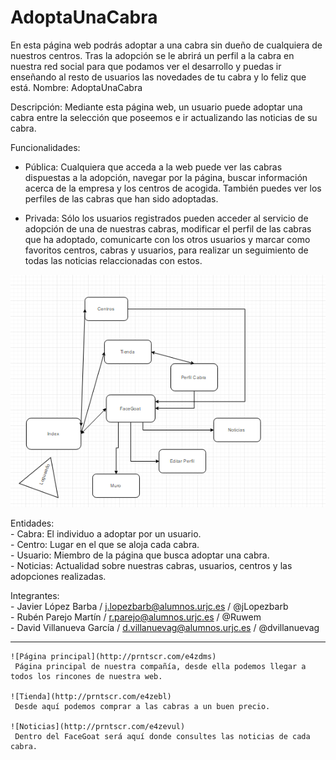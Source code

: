 # AdoptaUnaCabra
En esta página web podrás adoptar a una cabra sin dueño de cualquiera de nuestros centros. Tras la adopción se le abrirá un perfil a la cabra en nuestra red social para que podamos ver el desarrollo y puedas ir enseñando al resto de usuarios las novedades de tu cabra y lo feliz que está.
Nombre: AdoptaUnaCabra

Descripción: Mediante esta página web, un usuario puede adoptar una cabra entre la selección que poseemos e ir actualizando las noticias de su cabra. 

Funcionalidades:                                                                                                         
- Pública: Cualquiera que acceda a la web puede ver las cabras dispuestas a la adopción, navegar por la página, buscar información acerca de la empresa y los centros de acogida. También puedes ver los perfiles de las cabras que han sido adoptadas. 
                                                                                                                                           
- Privada: Sólo los usuarios registrados pueden acceder al servicio de adopción de una de nuestras cabras, modificar el perfil de las cabras que ha adoptado, comunicarte con los otros usuarios y marcar como favoritos centros, cabras y usuarios, para realizar un seguimiento de todas las noticias relaccionadas con estos.

<img src="Logueado.PNG">
            
Entidades:                                                                                                              
            - Cabra: El individuo a adoptar por un usuario.                                                             
            - Centro: Lugar en el que se aloja cada cabra.                                                              
            - Usuario: Miembro de la página que busca adoptar una cabra.                                                        
            - Noticias: Actualidad sobre nuestras cabras, usuarios, centros y las adopciones realizadas.

Integrantes:                                                                                                
            - Javier López Barba / j.lopezbarb@alumnos.urjc.es / @jLopezbarb                     
            - Rubén Parejo Martín / r.parejo@alumnos.urjc.es / @Ruwem                                         
            - David Villanueva García / d.villanuevag@alumnos.urjc.es / @dvillanuevag
            
-------------------------------------------------------------------------------------------------------------

    ![Página principal](http://prntscr.com/e4zdms)
     Página principal de nuestra compañía, desde ella podemos llegar a todos los rincones de nuestra web.
    
    ![Tienda](http://prntscr.com/e4zebl)
     Desde aquí podemos comprar a las cabras a un buen precio.
     
    ![Noticias](http://prntscr.com/e4zevul) 
     Dentro del FaceGoat será aquí donde consultes las noticias de cada cabra.
    
           
